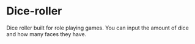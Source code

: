 # Dice-roller
Dice roller built for role playing games. You can input the amount of dice and how many faces they have. 
